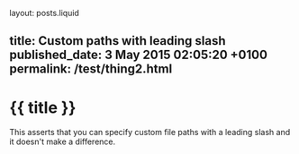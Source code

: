 layout: posts.liquid

title:  Custom paths with leading slash
published_date:  3 May 2015 02:05:20 +0100
permalink:  /test/thing2.html
---
# {{ title }}

This asserts that you can specify custom file paths with a leading slash and it doesn't make a difference.
